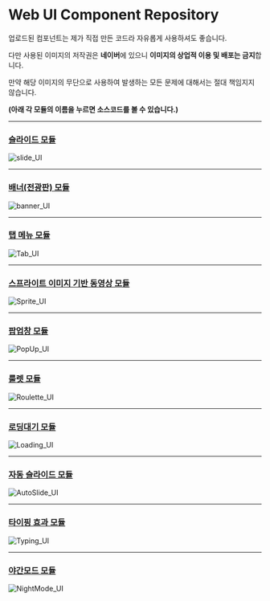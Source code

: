 # Web UI Component Repository

업로드된 컴포넌트는 제가 직접 만든 코드라 자유롭게 사용하셔도 좋습니다. 

다만 사용된 이미지의 저작권은 **네이버**에 있으니 **이미지의 상업적 이용 및 배포는 금지**합니다.

만약 해당 이미지의 무단으로 사용하여 발생하는 모든 문제에 대해서는 절대 책임지지 않습니다.

**(아래 각 모듈의 이름을 누르면 소스코드를 볼 수 있습니다.)**

----- 

### [슬라이드 모듈](https://github.com/DustinYook/Project_WebUIComponent/tree/master/slide)
![slide_UI](https://github.com/DustinYook/Project_WebUIComponent/blob/master/image/Slide_UI.gif)

-----

### [배너(전광판) 모듈](https://github.com/DustinYook/Project_WebUIComponent/tree/master/banner)
![banner_UI](https://github.com/DustinYook/Project_WebUIComponent/blob/master/image/banner_UI.gif)

----- 

### [탭 메뉴 모듈](https://github.com/DustinYook/Project_WebUIComponent/tree/master/Tab)
![Tab_UI](https://github.com/DustinYook/Project_WebUIComponent/blob/master/image/tab_UI.gif)

-----

### [스프라이트 이미지 기반 동영상 모듈](https://github.com/DustinYook/Project_WebUIComponent/tree/master/Sprite)
![Sprite_UI](https://github.com/DustinYook/Project_WebUIComponent/blob/master/image/Sprite_UI.gif)

-----

### [팝업창 모듈](https://github.com/DustinYook/Project_WebUIComponent/tree/master/PopUp)
![PopUp_UI](https://github.com/DustinYook/Project_WebUIComponent/blob/master/image/PopUp_UI.gif)

-----

### [룰렛 모듈](https://github.com/DustinYook/Project_WebUIComponent/tree/master/Roulette)
![Roulette_UI](https://github.com/DustinYook/Project_WebUIComponent/blob/master/image/Roulette_UI.gif)

-----

### [로딩대기 모듈](https://github.com/DustinYook/Project_WebUIComponent/tree/master/Loading)
![Loading_UI](https://github.com/DustinYook/Project_WebUIComponent/blob/master/image/Loading_UI.gif)

-----

### [자동 슬라이드 모듈](https://github.com/DustinYook/Project_WebUIComponent/tree/master/AutoSlide)
![AutoSlide_UI](https://github.com/DustinYook/Project_WebUIComponent/blob/master/image/AutoSlide_UI.gif)

-----

### [타이핑 효과 모듈](https://github.com/DustinYook/Project_WebUIComponent/tree/master/Typing)
![Typing_UI](https://github.com/DustinYook/Project_WebUIComponent/blob/master/image/Typing_UI.gif)

----- 

### [야간모드 모듈](https://github.com/DustinYook/Project_WebUIComponent/tree/master/NightMode)
![NightMode_UI](https://github.com/DustinYook/Project_WebUIComponent/blob/master/image/NightMode_UI.gif)
